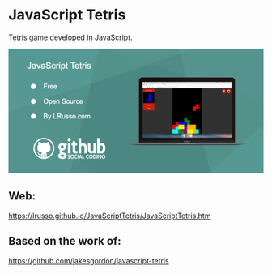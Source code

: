 # JavaScript Tetris

Tetris game developed in JavaScript.

![alt screenshot](https://raw.githubusercontent.com/lrusso/JavaScriptTetris/master/JavaScriptTetris.png)


## Web:

https://lrusso.github.io/JavaScriptTetris/JavaScriptTetris.htm

## Based on the work of:

https://github.com/jakesgordon/javascript-tetris
